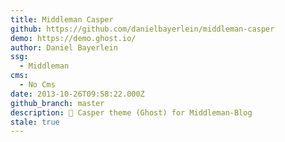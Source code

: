 ```yaml
---
title: Middleman Casper
github: https://github.com/danielbayerlein/middleman-casper
demo: https://demo.ghost.io/
author: Daniel Bayerlein
ssg:
  - Middleman
cms:
  - No Cms
date: 2013-10-26T09:58:22.000Z
github_branch: master
description: 👻 Casper theme (Ghost) for Middleman-Blog
stale: true
---
```

